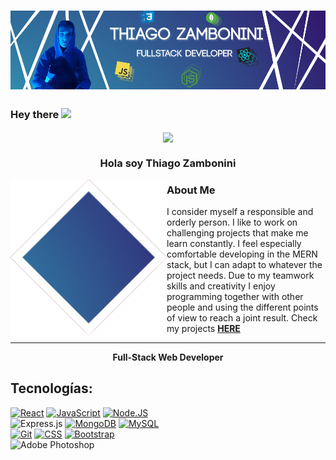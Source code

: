 # [![Thiago Zambonini Header](https://github.com/Remojs/Remojs/blob/master/BANNER-GH.png)](https://www.linkedin.com/in/thiago-zambonini)


### Hey there <img src="https://media.giphy.com/media/hvRJCLFzcasrR4ia7z/giphy.gif" width="25px">

<p align="center" width="600">
   <img align="center" width="400" src="https://i.pinimg.com/originals/b0/c8/19/b0c81961153a56eab83cf03d862345af.gif" />
   <h3 align="center">Hola soy Thiago Zambonini</h3>
</p>

<p>
  <img width="250" align='left' src="https://github.com/Remojs/Remojs/blob/master/aaa.png">
</p>
 
### About Me

I consider myself a responsible and orderly person. I like to work on challenging projects that make me learn constantly. I feel especially comfortable developing in the MERN stack, but I can adapt to whatever the project needs. Due to my teamwork skills and creativity I enjoy programming together with other people and using the different points of view to reach a joint result. Check my projects <strong> <a href='https://github.com/Remojs?tab=repositories'> HERE </a>  </strong>

 ---
 
<p align="center"> <strong>  Full-Stack Web Developer </strong> </p>

## Tecnologías:
[![React](https://img.shields.io/badge/React-999999?style=for-the-badge&logo=react&logoColor=white&labelColor=101010)]()
[![JavaScript](https://img.shields.io/badge/JavaScript-F7DF1E?style=for-the-badge&logo=javascript&logoColor=white&labelColor=101010)]()
[![Node.JS](https://img.shields.io/badge/Node.JS-339933?style=for-the-badge&logo=node.js&logoColor=white&labelColor=101010)]()
</br>
![Express.js](https://img.shields.io/badge/express.js-%23404d59.svg?style=for-the-badge&logo=express&logoColor=%2361DAFB)
[![MongoDB](https://img.shields.io/badge/MongoDB-47A248?style=for-the-badge&logo=mongodb&logoColor=white&labelColor=101010)]()
[![MySQL](https://img.shields.io/badge/MySQL-4479A1?style=for-the-badge&logo=mysql&logoColor=white&labelColor=101010)]()
</br>
[![Git](https://img.shields.io/badge/Git-FA7343?style=for-the-badge&logo=git&logoColor=white&labelColor=101010)]()
[![CSS](https://img.shields.io/badge/CSS-232F3E?style=for-the-badge&logo=css&logoColor=white&labelColor=101010)]()
[![Bootstrap](https://img.shields.io/badge/Bootstrap-4285F4?style=for-the-badge&logo=bootstrap&logoColor=white&labelColor=101010)]()
</br>
![Adobe Photoshop](https://img.shields.io/badge/adobe%20photoshop-%2331A8FF.svg?style=for-the-badge&logo=adobe%20photoshop&logoColor=white)
</br>


